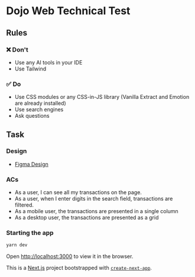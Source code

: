 # Dojo Web Technical Test

## Rules

### ❌ Don't

- Use any AI tools in your IDE
- Use Tailwind

### ✅ Do

- Use CSS modules or any CSS-in-JS library (Vanilla Extract and Emotion are already installed)
- Use search engines
- Ask questions

## Task

### Design

- [Figma Design](https://www.figma.com/design/Y4mmptgroZf7FtYCvIPDKW/Design-System-Eng-Task?node-id=2004-457&m=dev)

### ACs

- As a user, I can see all my transactions on the page.
- As a user, when I enter digits in the search field, transactions are filtered.
- As a mobile user, the transactions are presented in a single column
- As a desktop user, the transactions are presented as a grid

### Starting the app

```bash
yarn dev
```

Open [http://localhost:3000](http://localhost:3000) to view it in the browser.

This is a [Next.js](https://nextjs.org) project bootstrapped with [`create-next-app`](https://nextjs.org/docs/pages/api-reference/create-next-app).
